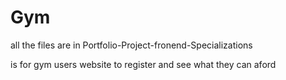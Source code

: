 # Gym
all the files are in 
Portfolio-Project-fronend-Specializations

is for gym users website to register and see what they can aford
